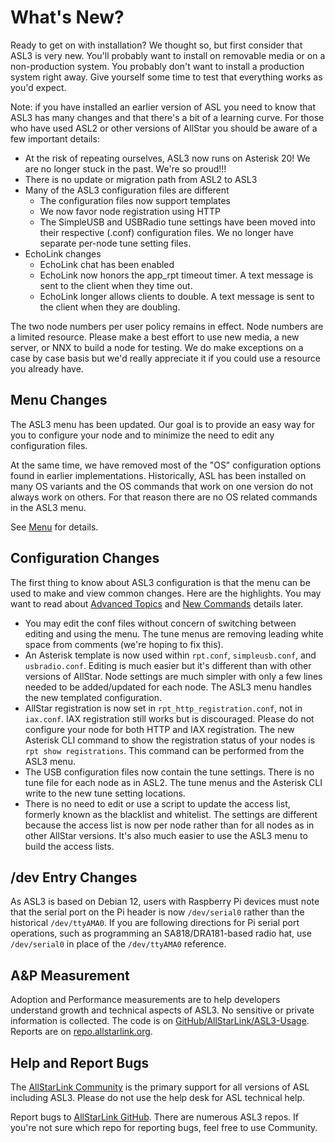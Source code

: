 # What's New?

Ready to get on with installation? We thought so, but first consider that ASL3 is very new. You'll probably want to install on removable media or on a non-production system. You probably don't want to install a production system right away. Give yourself some time to test that everything works as you'd expect.

Note: if you have installed an earlier version of ASL you need to know that ASL3 has many changes and that there's a bit of a learning curve. For those who have used ASL2 or other versions of AllStar you should be aware of a few important details:

- At the risk of repeating ourselves, ASL3 now runs on Asterisk 20!  We are no longer stuck in the past.  We're so proud!!!
- There is no update or migration path from ASL2 to ASL3
- Many of the ASL3 configuration files are different
	- The configuration files now support templates
	- We now favor node registration using HTTP
	- The SimpleUSB and USBRadio tune settings have been moved into their respective (.conf) configuration files.  We no longer have separate per-node tune setting files.
- EchoLink changes
	- EchoLink chat has been enabled
	- EchoLink now honors the app\_rpt timeout timer.  A text message is sent to the client when they time out.
	- EchoLink longer allows clients to double.  A text message is sent to the client when they are doubling.

The two node numbers per user policy remains in effect. Node numbers are a limited resource. Please make a best effort to use new media, a new server, or NNX to build a node for testing. We do make exceptions on a case by case basis but we'd really appreciate it if you could use a resource you already have.

## Menu Changes

The ASL3 menu has been updated. Our goal is to provide an easy way for you to configure your node and to minimize the need to edit any configuration files.

At the same time, we have removed most of the "OS" configuration options found in earlier implementations. Historically, ASL has been installed on many OS variants and the OS commands that work on one version do not always work on others. For that reason there are no OS related commands in the ASL3 menu.

See [Menu](menu.md) for details.

## Configuration Changes

The first thing to know about ASL3 configuration is that the menu can be used to make and view common changes. Here are the highlights. You may want to read about [Advanced Topics](../adv-topics/index.md) and [New Commands](../adv-topics/commands.md) details later.

- You may edit the conf files without concern of switching between editing and using the menu. The tune menus are removing leading white space from comments (we're hoping to fix this).
- An Asterisk template is now used within `rpt.conf`, `simpleusb.conf`, and `usbradio.conf`.  Editing is much easier but it's different than with other versions of AllStar. Node settings are much simpler with only a few lines needed to be added/updated for each node. The ASL3 menu handles the new templated configuration.
- AllStar registration is now set in `rpt_http_registration.conf`, not in `iax.conf`. IAX registration still works but is discouraged. Please do not configure your node for both HTTP and IAX registration. The new Asterisk CLI command to show the registration status of your nodes is `rpt show registrations`.  This command can be performed from the ASL3 menu.
- The USB configuration files now contain the tune settings. There is no tune file for each node as in ASL2. The tune menus and the Asterisk CLI write to the new tune setting locations.
- There is no need to edit or use a script to update the access list, formerly known as the blacklist and whitelist. The settings are different because the access list is now per node rather than for all nodes as in other AllStar versions. It's also much easier to use the ASL3 menu to build the access lists.

## /dev Entry Changes

As ASL3 is based on Debian 12, users with Raspberry Pi devices must
note that the serial port on the Pi header is now `/dev/serial0`
rather than the historical `/dev/ttyAMA0`. If you are following
directions for Pi serial port operations, such as programming an
SA818/DRA181-based radio hat, use `/dev/serial0` in place of the
`/dev/ttyAMA0` reference.

## A&P Measurement

Adoption and Performance measurements are to help developers understand growth and technical aspects of ASL3. No sensitive or private information is collected. The code is on [GitHub/AllStarLink/ASL3-Usage](https://github.com/AllStarLink/ASL3-Usage). Reports are on [repo.allstarlink.org](https://repo.allstarlink.org/usage/reports/).

## Help and Report Bugs

The [AllStarLink Community](https://community.allstarlink.org/) is the primary support for all versions of ASL including ASL3. Please do not use the help desk for ASL technical help.

Report bugs to [AllStarLink GitHub](https://github.com/AllStarLink). There are numerous ASL3 repos. If you're not sure which repo for reporting bugs, feel free to use Community.
